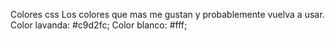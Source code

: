 Colores css
Los colores que mas me gustan y probablemente vuelva a usar.
Color lavanda: #c9d2fc;
Color blanco: #fff;
